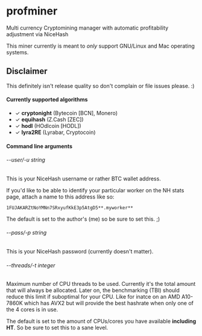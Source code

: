 # profminer
Multi currency Cryptomining manager with automatic profitability adjustment via NiceHash

This miner currently is meant to *only* support GNU/Linux and Mac operating systems.

## Disclaimer

This definitely isn't release quality so don't complain or file issues please. :) 

#### Currently supported algorithms
 * ✓ __cryptonight__ (Bytecoin [BCN], Monero)
 * ✓ __equihash__ (Z.Cash [ZEC])
 * ✓ __hodl__ (HOdlcoin [HODL])
 * ✓ __lyra2RE__ (Lyrabar, Cryptocoin)

#### Command line arguments

###### --user/-u string
This is your NiceHash username or rather BTC wallet address.

If you'd like to be able to identify your particular worker on the NH
stats page, attach a name to this address like so:

	1FUJAKARZtNoYMNn7SRxyufKkE3p5AtgD5**.myworker**

The default is set to the author's (me) so be sure to set this. ;)

###### --pass/-p string
This is your NiceHash password (currently doesn't matter).

###### --threads/-t integer 
Maximum number of CPU threads to be used. Currently it's the total amount
that will always be allocated. Later on, the benchmarking (TBI) should reduce
this limit if suboptimal for your CPU. Like for inatce on an AMD A10-7860K which has
AVX2 but will provide the best hashrate when only one of the 4 cores is in use.	

The default is set to the amount of CPUs/cores you have available **including HT**.
So be sure to set this to a sane level.
